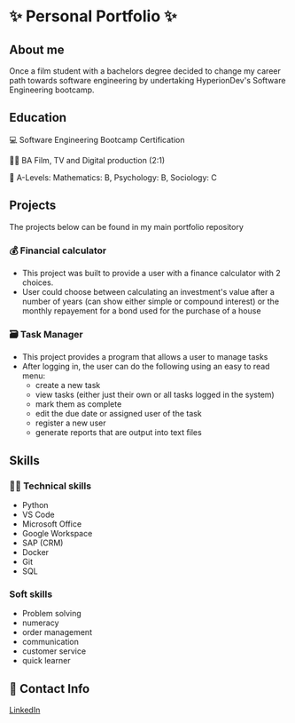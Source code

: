 # ✨ Personal Portfolio ✨


## About me
Once a film student with a bachelors degree decided to change my career path towards software engineering by undertaking HyperionDev's Software Engineering bootcamp.

## Education
💻 Software Engineering Bootcamp Certification

🧑‍🎓 BA Film, TV and Digital production (2:1)

🏫 A-Levels:
Mathematics: B, Psychology: B, Sociology: C


## Projects
The projects below can be found in my main portfolio repository
### 💰 Financial calculator
- This project was built to provide a user with a finance calculator with 2 choices.
- User could choose between calculating an investment's value after a number of years (can show either simple or compound 
interest) or the monthly repayement for a bond used for the purchase of a house


### 🗃️ Task Manager
- This project provides a program that allows a user to manage tasks
- After logging in, the user can do the following using an easy to read menu:
    - create a new task
    - view tasks (either just their own or all tasks logged in the system)
    - mark them as complete
    - edit the due date or assigned user of the task
    - register a new user
    - generate reports that are output into text files


## Skills
### 🧑‍💻 Technical skills
- Python
- VS Code
- Microsoft Office
- Google Workspace
- SAP (CRM)
- Docker
- Git
- SQL
  
### Soft skills
- Problem solving
- numeracy
- order management
- communication
- customer service
- quick learner

## 📧 Contact Info
[LinkedIn](https://www.linkedin.com/in/amyna-k/)




<!--
**amykha/amykha** is a ✨ _special_ ✨ repository because its `README.md` (this file) appears on your GitHub profile.

Here are some ideas to get you started:

- 🔭 I’m currently working on ...
- 🌱 I’m currently learning ...
- 👯 I’m looking to collaborate on ...
- 🤔 I’m looking for help with ...
- 💬 Ask me about ...
- 📫 How to reach me: ...
- 😄 Pronouns: ...
- ⚡ Fun fact: ...
-->
